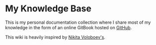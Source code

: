 # My Knowledge Base

This is my personal documentation collection where I share most of my knowledge in the form of an online GitBook hosted on [GitHub](https://github.com/LeftySolara/knowledge).

This wiki is heavily inspired by [Nikita Voloboev's](https://github.com/nikitavoloboev/knowledge).

